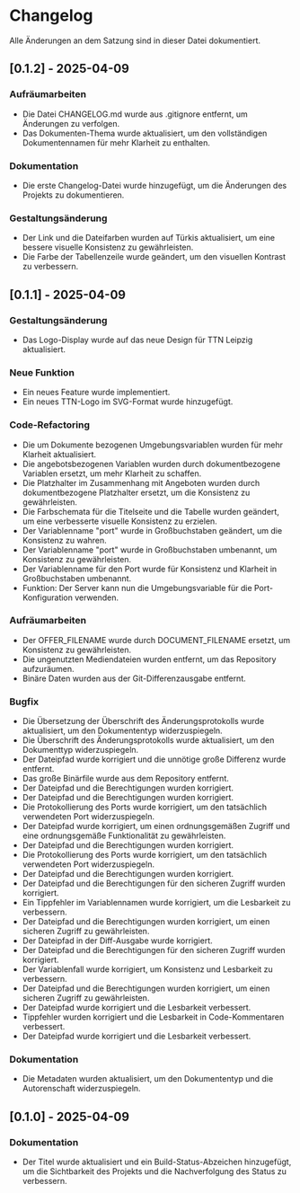 # Changelog

Alle Änderungen an dem Satzung sind in dieser Datei dokumentiert.

## [0.1.2] - 2025-04-09

### Aufräumarbeiten

- Die Datei CHANGELOG.md wurde aus .gitignore entfernt, um Änderungen zu verfolgen.
- Das Dokumenten-Thema wurde aktualisiert, um den vollständigen Dokumentennamen für mehr Klarheit zu enthalten.

### Dokumentation

- Die erste Changelog-Datei wurde hinzugefügt, um die Änderungen des Projekts zu dokumentieren.

### Gestaltungsänderung

- Der Link und die Dateifarben wurden auf Türkis aktualisiert, um eine bessere visuelle Konsistenz zu gewährleisten.
- Die Farbe der Tabellenzeile wurde geändert, um den visuellen Kontrast zu verbessern.

## [0.1.1] - 2025-04-09

### Gestaltungsänderung

- Das Logo-Display wurde auf das neue Design für TTN Leipzig aktualisiert.

### Neue Funktion

- Ein neues Feature wurde implementiert.
- Ein neues TTN-Logo im SVG-Format wurde hinzugefügt.

### Code-Refactoring

- Die um Dokumente bezogenen Umgebungsvariablen wurden für mehr Klarheit aktualisiert.
- Die angebotsbezogenen Variablen wurden durch dokumentbezogene Variablen ersetzt, um mehr Klarheit zu schaffen.
- Die Platzhalter im Zusammenhang mit Angeboten wurden durch dokumentbezogene Platzhalter ersetzt, um die Konsistenz zu gewährleisten.
- Die Farbschemata für die Titelseite und die Tabelle wurden geändert, um eine verbesserte visuelle Konsistenz zu erzielen.
- Der Variablenname "port" wurde in Großbuchstaben geändert, um die Konsistenz zu wahren.
- Der Variablenname "port" wurde in Großbuchstaben umbenannt, um Konsistenz zu gewährleisten.
- Der Variablenname für den Port wurde für Konsistenz und Klarheit in Großbuchstaben umbenannt. 
- Funktion: Der Server kann nun die Umgebungsvariable für die Port-Konfiguration verwenden.

### Aufräumarbeiten

- Der OFFER_FILENAME wurde durch DOCUMENT_FILENAME ersetzt, um Konsistenz zu gewährleisten.
- Die ungenutzten Mediendateien wurden entfernt, um das Repository aufzuräumen.
- Binäre Daten wurden aus der Git-Differenzausgabe entfernt.

### Bugfix

- Die Übersetzung der Überschrift des Änderungsprotokolls wurde aktualisiert, um den Dokumententyp widerzuspiegeln.
- Die Überschrift des Änderungsprotokolls wurde aktualisiert, um den Dokumenttyp widerzuspiegeln.
- Der Dateipfad wurde korrigiert und die unnötige große Differenz wurde entfernt.
- Das große Binärfile wurde aus dem Repository entfernt.
- Der Dateipfad und die Berechtigungen wurden korrigiert.
- Der Dateipfad und die Berechtigungen wurden korrigiert.
- Die Protokollierung des Ports wurde korrigiert, um den tatsächlich verwendeten Port widerzuspiegeln.
- Der Dateipfad wurde korrigiert, um einen ordnungsgemäßen Zugriff und eine ordnungsgemäße Funktionalität zu gewährleisten.
- Der Dateipfad und die Berechtigungen wurden korrigiert.
- Die Protokollierung des Ports wurde korrigiert, um den tatsächlich verwendeten Port widerzuspiegeln.
- Der Dateipfad und die Berechtigungen wurden korrigiert.
- Der Dateipfad und die Berechtigungen für den sicheren Zugriff wurden korrigiert.
- Ein Tippfehler im Variablennamen wurde korrigiert, um die Lesbarkeit zu verbessern.
- Der Dateipfad und die Berechtigungen wurden korrigiert, um einen sicheren Zugriff zu gewährleisten.
- Der Dateipfad in der Diff-Ausgabe wurde korrigiert.
- Der Dateipfad und die Berechtigungen für den sicheren Zugriff wurden korrigiert.
- Der Variablenfall wurde korrigiert, um Konsistenz und Lesbarkeit zu verbessern.
- Der Dateipfad und die Berechtigungen wurden korrigiert, um einen sicheren Zugriff zu gewährleisten.
- Der Dateipfad wurde korrigiert und die Lesbarkeit verbessert.
- Tippfehler wurden korrigiert und die Lesbarkeit in Code-Kommentaren verbessert.
- Der Dateipfad wurde korrigiert und die Lesbarkeit verbessert.

### Dokumentation

- Die Metadaten wurden aktualisiert, um den Dokumententyp und die Autorenschaft widerzuspiegeln.

## [0.1.0] - 2025-04-09

### Dokumentation

- Der Titel wurde aktualisiert und ein Build-Status-Abzeichen hinzugefügt, um die Sichtbarkeit des Projekts und die Nachverfolgung des Status zu verbessern.


